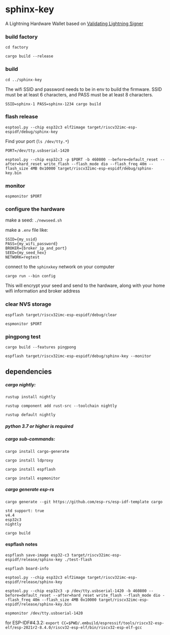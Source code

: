 # sphinx-key

A Lightning Hardware Wallet based on [Validating Lightning Signer](https://gitlab.com/lightning-signer/validating-lightning-signer)

### build factory

`cd factory`

`cargo build --release`

### build

`cd ../sphinx-key`

The wifi SSID and password needs to be in env to build the firmware. SSID must be at least 6 characters, and PASS must be at least 8 characters.

`SSID=sphinx-1 PASS=sphinx-1234 cargo build`

### flash release

`esptool.py --chip esp32c3 elf2image target/riscv32imc-esp-espidf/debug/sphinx-key`

Find your port (`ls /dev/tty.*`)

`PORT=/dev/tty.usbserial-1420`

`esptool.py --chip esp32c3 -p $PORT -b 460800 --before=default_reset --after=hard_reset write_flash --flash_mode dio --flash_freq 40m --flash_size 4MB 0x10000 target/riscv32imc-esp-espidf/debug/sphinx-key.bin`

### monitor

`espmonitor $PORT`

### configure the hardware

make a seed: `./newseed.sh` 

make a `.env` file like:

```
SSID={my_ssid}
PASS={my_wifi_password}
BROKER={broker_ip_and_port}
SEED={my_seed_hex}
NETWORK=regtest
```

connect to the `sphinxkey` network on your computer

`cargo run --bin config`

This will encrypt your seed and send to the hardware, along with your home wifi information and broker address

### clear NVS storage

`espflash target/riscv32imc-esp-espidf/debug/clear`

`espmonitor $PORT`

### pingpong test

`cargo build --features pingpong`

`espflash target/riscv32imc-esp-espidf/debug/sphinx-key --monitor`

## dependencies

##### cargo nightly:

`rustup install nightly`

`rustup component add rust-src --toolchain nightly`

`rustup default nightly`

##### python 3.7 or higher is required

##### cargo sub-commands:

`cargo install cargo-generate`

`cargo install ldproxy`

`cargo install espflash`

`cargo install espmonitor`

##### cargo generate esp-rs

`cargo generate --git https://github.com/esp-rs/esp-idf-template cargo`

```
std support: true
v4.4
esp32c3
nightly
```

`cargo build`

#### espflash notes

`espflash save-image esp32-c3 target/riscv32imc-esp-espidf/release/sphinx-key ./test-flash`

`espflash board-info`

`esptool.py --chip esp32c3 elf2image target/riscv32imc-esp-espidf/release/sphinx-key`

`esptool.py --chip esp32c3 -p /dev/tty.usbserial-1420 -b 460800 --before=default_reset --after=hard_reset write_flash --flash_mode dio --flash_freq 40m --flash_size 4MB 0x10000 target/riscv32imc-esp-espidf/release/sphinx-key.bin`

`espmonitor /dev/tty.usbserial-1420`

for ESP-IDF#4.3.2: `export CC=$PWD/.embuild/espressif/tools/riscv32-esp-elf/esp-2021r2-8.4.0/riscv32-esp-elf/bin/riscv32-esp-elf-gcc`
